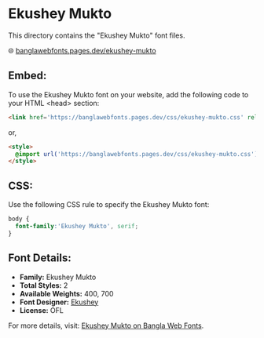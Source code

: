 # Ekushey Mukto

This directory contains the "Ekushey Mukto" font files.

🌐 [banglawebfonts.pages.dev/ekushey-mukto](https://banglawebfonts.pages.dev/ekushey-mukto/)

## Embed:
To use the Ekushey Mukto font on your website, add the following code to your HTML &lt;head&gt; section:
```html
<link href='https://banglawebfonts.pages.dev/css/ekushey-mukto.css' rel='stylesheet'>
```

or,
```html
<style>
  @import url('https://banglawebfonts.pages.dev/css/ekushey-mukto.css');
</style>
```

## CSS:
Use the following CSS rule to specify the Ekushey Mukto font:
```css
body {
  font-family:'Ekushey Mukto', serif;
}
```

## Font Details:
- **Family:** Ekushey Mukto
- **Total Styles:** 2
- **Available Weights:** 400, 700
- **Font Designer:** [Ekushey](https://ekushey.org/)
- **License:** OFL

For more details, visit: [Ekushey Mukto on Bangla Web Fonts](https://banglawebfonts.pages.dev/ekushey-mukto/#about).